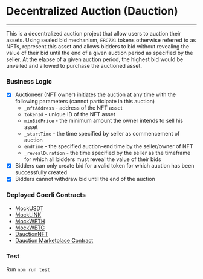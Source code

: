 # Decentralized Auction (Dauction)

---
This is a decentralized auction project that allow users to auction their assets. Using sealed bid mechanism, `ERC721` tokens otherwise referred to as NFTs, represent this asset and allows bidders to bid without revealing the value of their bid until the end of a given auction period as specified by the seller. At the elapse of a given auction period, the highest bid would be unveiled and allowed to purchase the auctioned asset.

### Business Logic

- [x] Auctioneer (NFT owner) initiates the auction at any time with the following parameters (cannot participate in this auction)
  - `_nftAddress` - address of the NFT asset
  - `tokenId` - unique ID of the NFT asset
  - `minBidPrice` - the minimum amount the owner intends to sell his asset
  - `_startTime` - the time specified by seller as commencement of auction
  - `endTime` - the specified auction-end time by the seller/owner of NFT
  - `_revealDuration` - the time specified by the seller as the timeframe for which all bidders must reveal the value of their bids
- [x] Bidders can only create bid for a valid token for which auction has been successfully created 
- [x] Bidders cannot withdraw bid until the end of the auction

### Deployed Goerli Contracts

- [MockUSDT](https://goerli.etherscan.io/token/0x289bc9A76ADbF81746db9A8e99DdF6776d41D84b)
- [MockLINK](https://goerli.etherscan.io/token/0xda469e02e3d939c3ffafa5e8bf9569ccffe8da0d)
- [MockWETH](https://goerli.etherscan.io/token/0x5db5a283bdebf69a9e779e7fef7d6616b02dffe6)
- [MockWBTC](https://goerli.etherscan.io/token/0x5df75ff8fe3fcbbf056db82ad5b6c96aa5044964)
- [DauctionNFT](https://goerli.etherscan.io/token/0x17d76D5776505eD9F60030eb8744B88A96ff9e84)
- [Dauction Marketplace Contract](https://goerli.etherscan.io/address/0xcef7ac5c9a677db855f5a216f3c93f9e7c8cd78a)


### Test
Run `npm run test`

